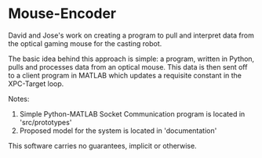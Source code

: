 # Mouse-Encoder
David and Jose's work on creating a program to pull and interpret data from the optical gaming mouse for the casting robot.

The basic idea behind this approach is simple: a program, written in Python, pulls and processes data from an optical mouse.
This data is then sent off to a client program in MATLAB which updates a requisite constant in the XPC-Target loop.

Notes:
1) Simple Python-MATLAB Socket Communication program is located in 'src/prototypes'
2) Proposed model for the system is located in 'documentation'

This software carries no guarantees, implicit or otherwise.
